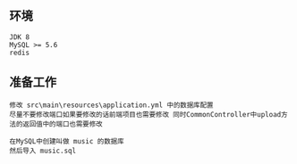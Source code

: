 ## 环境

```
JDK 8
MySQL >= 5.6
redis
```

## 准备工作

```
修改 src\main\resources\application.yml 中的数据库配置
尽量不要修改端口如果要修改的话前端项目也需要修改 同时CommonController中upload方法的返回值中的端口也需要修改

在MySQL中创建叫做 music 的数据库
然后导入 music.sql
```

